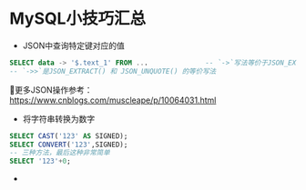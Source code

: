 # MySQL小技巧汇总

- JSON中查询特定键对应的值

```sql
SELECT data -> '$.text_1' FROM ...				-- `->`写法等价于JSON_EXTRACT()
-- `->>`是JSON_EXTRACT() 和 JSON_UNQUOTE() 的等价写法
```

:link:更多JSON操作参考：https://www.cnblogs.com/muscleape/p/10064031.html

- 将字符串转换为数字

```sql
SELECT CAST('123' AS SIGNED);
SELECT CONVERT('123',SIGNED);
-- 三种方法，最后这种非常简单
SELECT '123'+0;
```

- 